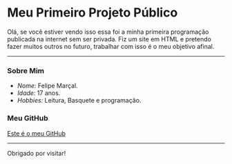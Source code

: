 # Meu Primeiro Projeto Público

Olá, se você estiver vendo isso essa foi a minha primeira programação publicada na internet sem ser privada. Fiz um site em HTML e pretendo fazer muitos outros no futuro, trabalhar com isso é o meu objetivo afinal.

---

### Sobre Mim

- *Nome:* Felipe Marçal.
- *Idade:* 17 anos.
- *Hobbies:* Leitura, Basquete e programação.

### Meu GitHub

[Este é o meu GitHub](https://github.com/felipeslii)

---

Obrigado por visitar!
